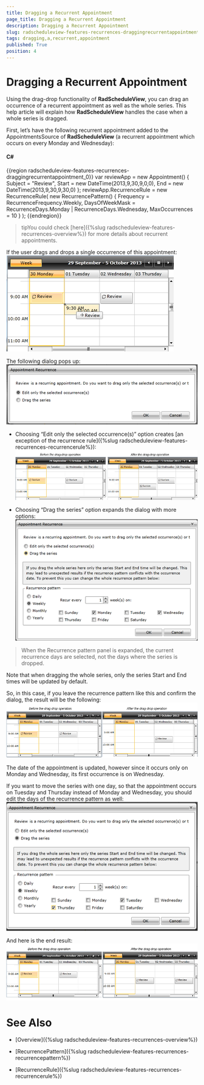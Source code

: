 ```yaml
---
title: Dragging a Recurrent Appointment
page_title: Dragging a Recurrent Appointment
description: Dragging a Recurrent Appointment
slug: radscheduleview-features-recurrences-draggingrecurrentappointment
tags: dragging,a,recurrent,appointment
published: True
position: 4
---
```


# Dragging a Recurrent Appointment



Using the drag-drop functionality of __RadScheduleView__, you can drag an occurrence of a recurrent appointment as well as the whole series.  This help article will explain how __RadScheduleView__ handles the case when a whole series is dragged.

First, let’s have the following recurrent appointment added to the AppointmentsSource of __RadScheduleView__ (a recurrent appointment which occurs on every Monday and Wednesday):

#### __C#__

{{region radscheduleview-features-recurrences-draggingrecurrentappointment_0}}
	var reviewApp = new Appointment()
	{
	     Subject = "Review",
	     Start = new DateTime(2013,9,30,9,0,0),
	     End = new DateTime(2013,9,30,9,30,0)
	};
	reviewApp.RecurrenceRule = new RecurrenceRule(
	     new RecurrencePattern()
	     {
	        Frequency = RecurrenceFrequency.Weekly,
	        DaysOfWeekMask = RecurrenceDays.Monday | RecurrenceDays.Wednesday,
	        MaxOccurrences = 10
	      }
	);
	{{endregion}}



>tipYou could check [here]({%slug radscheduleview-features-recurrences-overview%}) for more details about recurrent appointments.

If the user drags and drops a single occurrence of this appointment:![radscheduleview features recurrence 3](images/radscheduleview_features_recurrence3.png)

The following dialog pops up:![radscheduleview features recurrence 1](images/radscheduleview_features_recurrence1.png)

* Choosing  “Edit only the selected occurrence(s)” option creates [an exception of the recurrence rule]({%slug radscheduleview-features-recurrences-recurrencerule%}):![radscheduleview features recurrence 4](images/radscheduleview_features_recurrence4.png)

* Choosing “Drag the series” option expands the dialog with more options:![radscheduleview features recurrence 2](images/radscheduleview_features_recurrence2.png)

>When the Recurrence pattern panel is expanded, the current recurrence days are selected, not the days where the series is dropped.

Note that when dragging the whole series, only the series Start and End times will be updated by default.

So, in this case, if you leave the recurrence pattern like this and confirm the dialog, the result will be the following:![radscheduleview features recurrence 7](images/radscheduleview_features_recurrence7.png)

The date of the appointment is updated, however since it occurs only on Monday and Wednesday, its first occurrence is on Wednesday.

If you want to move the series with one day, so that the appointment occurs on Tuesday and Thursday instead of Monday and Wednesday, you should edit the days of the recurrence pattern as well:
      ![radscheduleview features recurrence 5](images/radscheduleview_features_recurrence5.png)

And here is the end result:![radscheduleview features recurrence 6](images/radscheduleview_features_recurrence6.png)

# See Also

 * [Overview]({%slug radscheduleview-features-recurrences-overview%})

 * [RecurrencePattern]({%slug radscheduleview-features-recurrences-recurrencepattern%})

 * [RecurrenceRule]({%slug radscheduleview-features-recurrences-recurrencerule%})
